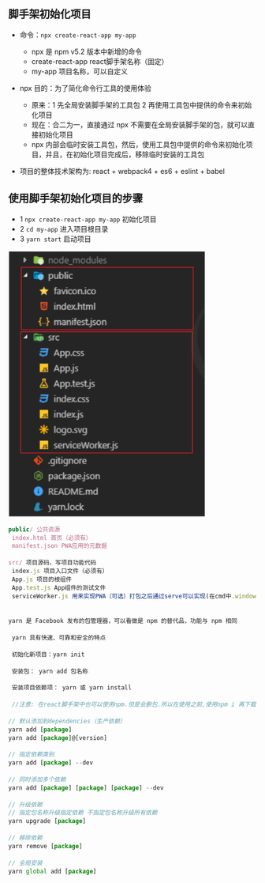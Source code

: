 ## 脚手架初始化项目

- 命令：`npx create-react-app my-app`

  - npx 是 npm v5.2 版本中新增的命令
  - create-react-app react脚手架名称（固定）
  - my-app 项目名称，可以自定义

  

- npx 目的：为了简化命令行工具的使用体验

  - 原来：1 先全局安装脚手架的工具包 2 再使用工具包中提供的命令来初始化项目
  - 现在：合二为一，直接通过 npx 不需要在全局安装脚手架的包，就可以直接初始化项目
  - npx 内部会临时安装工具包，然后，使用工具包中提供的命令来初始化项目，并且，在初始化项目完成后，移除临时安装的工具包

  

- 项目的整体技术架构为:  react + webpack4 + es6 + eslint + babel

## 使用脚手架初始化项目的步骤

- 1 `npx create-react-app my-app` 初始化项目
- 2 `cd my-app` 进入项目根目录
- 3 `yarn start` 启动项目

<img src="./imgs/脚手架目录.png" width="400">

```javascript
public/ 公共资源
 index.html 首页（必须有）
 manifest.json PWA应用的元数据
 
src/ 项目源码，写项目功能代码
 index.js 项目入口文件（必须有）
 App.js 项目的根组件
 App.test.js App组件的测试文件
 serviceWorker.js 用来实现PWA（可选）打包之后通过serve可以实现(在cmd中.window10的power shell会报错)

 
yarn 是 Facebook 发布的包管理器，可以看做是 npm 的替代品，功能与 npm 相同 

 yarn 具有快速、可靠和安全的特点 

 初始化新项目：yarn init 

 安装包： yarn add 包名称 

 安装项目依赖项： yarn 或 yarn install
 
 //注意: 在react脚手架中也可以使用npm.但是会删包.所以在使用之前,使用npm i 再下载一遍.
 
// 默认添加到dependencies（生产依赖）
yarn add [package]
yarn add [package]@[version]

// 指定依赖类别
yarn add [package] --dev

// 同时添加多个依赖
yarn add [package] [package] [package] --dev

// 升级依赖
// 指定包名称升级指定依赖 不指定包名称升级所有依赖
yarn upgrade [package]

// 移除依赖
yarn remove [package]

// 全局安装
yarn global add [package]

```

